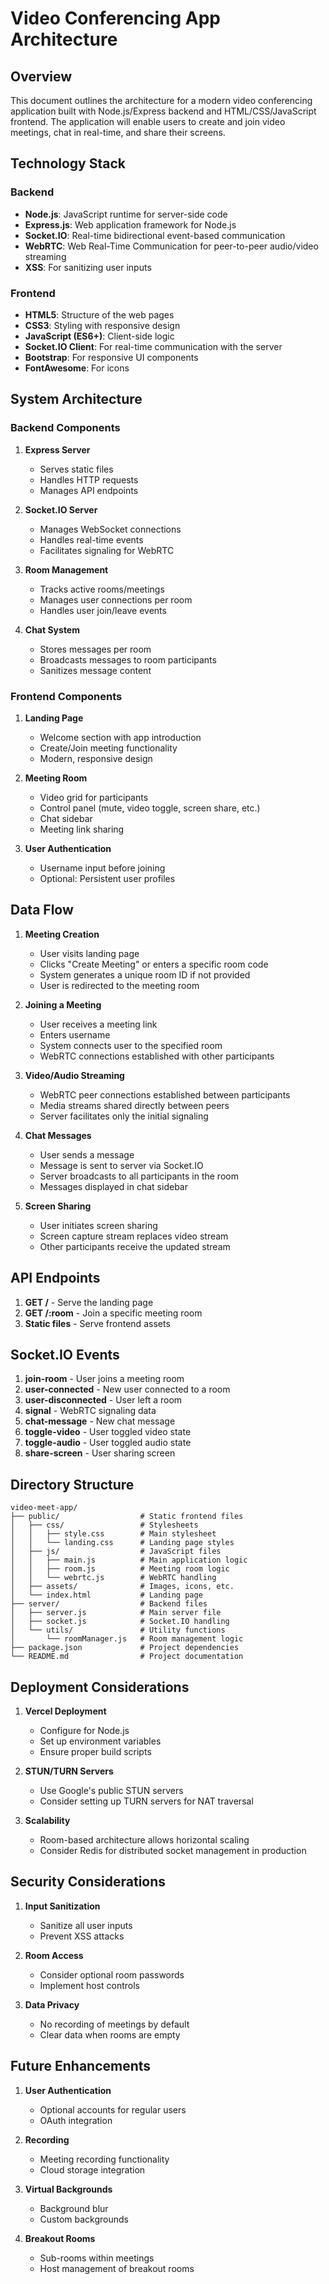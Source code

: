 # Video Conferencing App Architecture

## Overview
This document outlines the architecture for a modern video conferencing application built with Node.js/Express backend and HTML/CSS/JavaScript frontend. The application will enable users to create and join video meetings, chat in real-time, and share their screens.

## Technology Stack

### Backend
- **Node.js**: JavaScript runtime for server-side code
- **Express.js**: Web application framework for Node.js
- **Socket.IO**: Real-time bidirectional event-based communication
- **WebRTC**: Web Real-Time Communication for peer-to-peer audio/video streaming
- **XSS**: For sanitizing user inputs

### Frontend
- **HTML5**: Structure of the web pages
- **CSS3**: Styling with responsive design
- **JavaScript (ES6+)**: Client-side logic
- **Socket.IO Client**: For real-time communication with the server
- **Bootstrap**: For responsive UI components
- **FontAwesome**: For icons

## System Architecture

### Backend Components

1. **Express Server**
   - Serves static files
   - Handles HTTP requests
   - Manages API endpoints

2. **Socket.IO Server**
   - Manages WebSocket connections
   - Handles real-time events
   - Facilitates signaling for WebRTC

3. **Room Management**
   - Tracks active rooms/meetings
   - Manages user connections per room
   - Handles user join/leave events

4. **Chat System**
   - Stores messages per room
   - Broadcasts messages to room participants
   - Sanitizes message content

### Frontend Components

1. **Landing Page**
   - Welcome section with app introduction
   - Create/Join meeting functionality
   - Modern, responsive design

2. **Meeting Room**
   - Video grid for participants
   - Control panel (mute, video toggle, screen share, etc.)
   - Chat sidebar
   - Meeting link sharing

3. **User Authentication**
   - Username input before joining
   - Optional: Persistent user profiles

## Data Flow

1. **Meeting Creation**
   - User visits landing page
   - Clicks "Create Meeting" or enters a specific room code
   - System generates a unique room ID if not provided
   - User is redirected to the meeting room

2. **Joining a Meeting**
   - User receives a meeting link
   - Enters username
   - System connects user to the specified room
   - WebRTC connections established with other participants

3. **Video/Audio Streaming**
   - WebRTC peer connections established between participants
   - Media streams shared directly between peers
   - Server facilitates only the initial signaling

4. **Chat Messages**
   - User sends a message
   - Message is sent to server via Socket.IO
   - Server broadcasts to all participants in the room
   - Messages displayed in chat sidebar

5. **Screen Sharing**
   - User initiates screen sharing
   - Screen capture stream replaces video stream
   - Other participants receive the updated stream

## API Endpoints

1. **GET /** - Serve the landing page
2. **GET /:room** - Join a specific meeting room
3. **Static files** - Serve frontend assets

## Socket.IO Events

1. **join-room** - User joins a meeting room
2. **user-connected** - New user connected to a room
3. **user-disconnected** - User left a room
4. **signal** - WebRTC signaling data
5. **chat-message** - New chat message
6. **toggle-video** - User toggled video state
7. **toggle-audio** - User toggled audio state
8. **share-screen** - User sharing screen

## Directory Structure

```
video-meet-app/
├── public/                  # Static frontend files
│   ├── css/                 # Stylesheets
│   │   ├── style.css        # Main stylesheet
│   │   └── landing.css      # Landing page styles
│   ├── js/                  # JavaScript files
│   │   ├── main.js          # Main application logic
│   │   ├── room.js          # Meeting room logic
│   │   └── webrtc.js        # WebRTC handling
│   ├── assets/              # Images, icons, etc.
│   └── index.html           # Landing page
├── server/                  # Backend files
│   ├── server.js            # Main server file
│   ├── socket.js            # Socket.IO handling
│   └── utils/               # Utility functions
│       └── roomManager.js   # Room management logic
├── package.json             # Project dependencies
└── README.md                # Project documentation
```

## Deployment Considerations

1. **Vercel Deployment**
   - Configure for Node.js
   - Set up environment variables
   - Ensure proper build scripts

2. **STUN/TURN Servers**
   - Use Google's public STUN servers
   - Consider setting up TURN servers for NAT traversal

3. **Scalability**
   - Room-based architecture allows horizontal scaling
   - Consider Redis for distributed socket management in production

## Security Considerations

1. **Input Sanitization**
   - Sanitize all user inputs
   - Prevent XSS attacks

2. **Room Access**
   - Consider optional room passwords
   - Implement host controls

3. **Data Privacy**
   - No recording of meetings by default
   - Clear data when rooms are empty

## Future Enhancements

1. **User Authentication**
   - Optional accounts for regular users
   - OAuth integration

2. **Recording**
   - Meeting recording functionality
   - Cloud storage integration

3. **Virtual Backgrounds**
   - Background blur
   - Custom backgrounds

4. **Breakout Rooms**
   - Sub-rooms within meetings
   - Host management of breakout rooms
